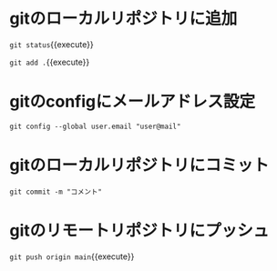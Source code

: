 # gitのローカルリポジトリに追加

`git status`{{execute}}

`git add .`{{execute}}

# gitのconfigにメールアドレス設定

`git config --global user.email "user@mail"`

# gitのローカルリポジトリにコミット

`git commit -m "コメント"`

# gitのリモートリポジトリにプッシュ

`git push origin main`{{execute}}
